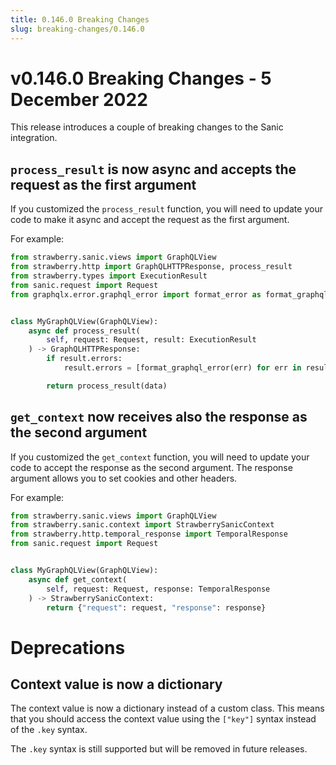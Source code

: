 ```yaml
---
title: 0.146.0 Breaking Changes
slug: breaking-changes/0.146.0
---
```


# v0.146.0 Breaking Changes - 5 December 2022

This release introduces a couple of breaking changes to the Sanic integration.

## `process_result` is now async and accepts the request as the first argument

If you customized the `process_result` function, you will need to update your
code to make it async and accept the request as the first argument.

For example:

```python
from strawberry.sanic.views import GraphQLView
from strawberry.http import GraphQLHTTPResponse, process_result
from strawberry.types import ExecutionResult
from sanic.request import Request
from graphqlx.error.graphql_error import format_error as format_graphql_error


class MyGraphQLView(GraphQLView):
    async def process_result(
        self, request: Request, result: ExecutionResult
    ) -> GraphQLHTTPResponse:
        if result.errors:
            result.errors = [format_graphql_error(err) for err in result.errors]

        return process_result(data)
```

## `get_context` now receives also the response as the second argument

If you customized the `get_context` function, you will need to update your code
to accept the response as the second argument. The response argument allows you
to set cookies and other headers.

For example:

```python
from strawberry.sanic.views import GraphQLView
from strawberry.sanic.context import StrawberrySanicContext
from strawberry.http.temporal_response import TemporalResponse
from sanic.request import Request


class MyGraphQLView(GraphQLView):
    async def get_context(
        self, request: Request, response: TemporalResponse
    ) -> StrawberrySanicContext:
        return {"request": request, "response": response}
```

# Deprecations

## Context value is now a dictionary

The context value is now a dictionary instead of a custom class. This means that
you should access the context value using the `["key"]` syntax instead of the
`.key` syntax.

The `.key` syntax is still supported but will be removed in future releases.

